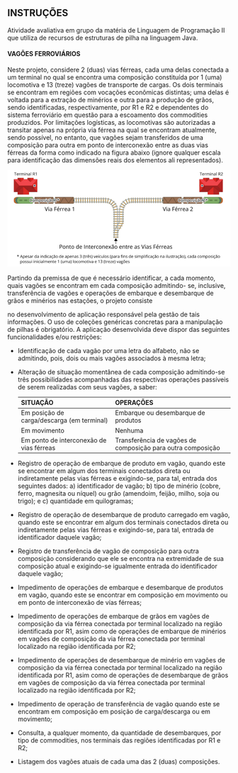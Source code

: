 ## INSTRUÇÕES
Atividade avaliativa em grupo da matéria de Linguagem de Programação II que utiliza de recursos de estruturas de pilha na linguagem Java.
#### VAGÕES FERROVIÁRIOS
Neste projeto, considere 2 (duas) vias férreas, cada uma delas conectada a um terminal no qual se encontra uma composição
constituída por 1 (uma) locomotiva e 13 (treze) vagões de transporte de cargas. Os dois terminais se encontram em regiões com
vocações econômicas distintas; uma delas é voltada para a extração de minérios e outra para a produção de grãos, sendo
identificadas, respectivamente, por R1 e R2 e dependentes do sistema ferroviário em questão para a escoamento dos commodities
produzidos. Por limitações logísticas, as locomotivas são autorizadas a transitar apenas na própria via férrea na qual se encontram
atualmente, sendo possível, no entanto, que vagões sejam transferidos de uma composição para outra em ponto de interconexão
entre as duas vias férreas da forma como indicado na figura abaixo (ignore qualquer escala para identificação das dimensões reais
dos elementos ali representados).

![figura ilustrativa](/assets/Figura01.PNG)

Partindo da premissa de que é necessário identificar, a cada momento, quais vagões se encontram em cada composição admitindo-
se, inclusive, transferência de vagões e operações de embarque e desembarque de grãos e minérios nas estações, o projeto consiste

no desenvolvimento de aplicação responsável pela gestão de tais informações. O uso de coleções genéricas concretas para a
manipulação de pilhas é obrigatório. A aplicação desenvolvida deve dispor das seguintes funcionalidades e/ou restrições:
* Identificação de cada vagão por uma letra do alfabeto, não se admitindo, pois, dois ou mais vagões associados à mesma letra;
* Alteração de situação momentânea de cada composição admitindo-se três possibilidades acompanhadas das respectivas
operações passíveis de serem realizadas com seus vagões, a saber:

    | SITUAÇÃO                                   | OPERAÇÕES                                                   |
    |--------------------------------------------|-------------------------------------------------------------|
    | Em posição de carga/descarga (em terminal) | Embarque ou desembarque de produtos                         |
    | Em movimento                               | Nenhuma                                                     |
    | Em ponto de interconexão de vias férreas   | Transferência de vagões de composição para outra composição |
    
* Registro de operação de embarque de produto em vagão, quando este se encontrar em algum dos terminais conectados direta ou
indiretamente pelas vias férreas e exigindo-se, para tal, entrada dos seguintes dados: a) identificador de vagão; b) tipo de
minério (cobre, ferro, magnesita ou níquel) ou grão (amendoim, feijão, milho, soja ou trigo); e c) quantidade em quilogramas;
* Registro de operação de desembarque de produto carregado em vagão, quando este se encontrar em algum dos terminais
conectados direta ou indiretamente pelas vias férreas e exigindo-se, para tal, entrada de identificador daquele vagão;
* Registro de transferência de vagão de composição para outra composição considerando que ele se encontra na extremidade de
sua composição atual e exigindo-se igualmente entrada do identificador daquele vagão;
* Impedimento de operações de embarque e desembarque de produtos em vagão, quando este se encontrar em composição em
movimento ou em ponto de interconexão de vías férreas;
* Impedimento de operações de embarque de grãos em vagões de composição da via férrea conectada por terminal localizado na
região identificada por R1, asim como de operações de embarque de minérios em vagões de composição da via férrea
conectada por terminal localizado na região identificada por R2;
* Impedimento de operações de desembarque de minério em vagões de composição da via férrea conectada por terminal
localizado na região identificada por R1, asim como de operações de desembarque de grãos em vagões de composição da via
férrea conectada por terminal localizado na região identificada por R2;
* Impedimento de operação de transferência de vagão quando este se encontram em composição em posição de carga/descarga ou
em movimento;
* Consulta, a qualquer momento, da quantidade de desembarques, por tipo de commodities, nos terminais das regiões
identificadas por R1 e R2;
* Listagem dos vagões atuais de cada uma das 2 (duas) composições.
